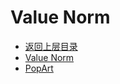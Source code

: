 # Value Norm

- [返回上层目录](../proximal-policy-optimization.md)
- [Value Norm](value-norm/value-norm.md)
- [PopArt](popart/popart.md)

